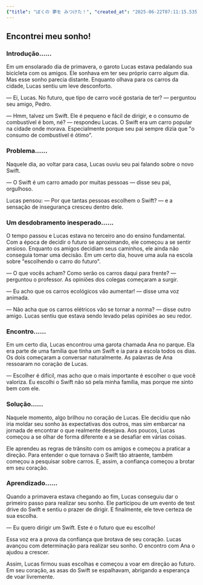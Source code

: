 ```yaml
---
{"title": "ぼくの 夢を みつけた！", "created_at": "2025-06-22T07:11:15.535583+09:00"}
---
```


## Encontrei meu sonho!

### Introdução……

Em um ensolarado dia de primavera, o garoto Lucas estava pedalando sua bicicleta com os amigos. Ele sonhava em ter seu próprio carro algum dia. Mas esse sonho parecia distante. Enquanto olhava para os carros da cidade, Lucas sentiu um leve desconforto.

— Ei, Lucas. No futuro, que tipo de carro você gostaria de ter? — perguntou seu amigo, Pedro.

— Hmm, talvez um Swift. Ele é pequeno e fácil de dirigir, e o consumo de combustível é bom, né? — respondeu Lucas. O Swift era um carro popular na cidade onde morava. Especialmente porque seu pai sempre dizia que "o consumo de combustível é ótimo".

### Problema……

Naquele dia, ao voltar para casa, Lucas ouviu seu pai falando sobre o novo Swift. 

— O Swift é um carro amado por muitas pessoas — disse seu pai, orgulhoso. 

Lucas pensou: — Por que tantas pessoas escolhem o Swift? — e a sensação de insegurança cresceu dentro dele.

### Um desdobramento inesperado……

O tempo passou e Lucas estava no terceiro ano do ensino fundamental. Com a época de decidir o futuro se aproximando, ele começou a se sentir ansioso. Enquanto os amigos decidiam seus caminhos, ele ainda não conseguia tomar uma decisão. Em um certo dia, houve uma aula na escola sobre "escolhendo o carro do futuro".

— O que vocês acham? Como serão os carros daqui para frente? — perguntou o professor. As opiniões dos colegas começaram a surgir. 

— Eu acho que os carros ecológicos vão aumentar! — disse uma voz animada. 

— Não acha que os carros elétricos vão se tornar a norma? — disse outro amigo. Lucas sentiu que estava sendo levado pelas opiniões ao seu redor.

### Encontro……

Em um certo dia, Lucas encontrou uma garota chamada Ana no parque. Ela era parte de uma família que tinha um Swift e ia para a escola todos os dias. Os dois começaram a conversar naturalmente. As palavras de Ana ressoaram no coração de Lucas.

— Escolher é difícil, mas acho que o mais importante é escolher o que você valoriza. Eu escolhi o Swift não só pela minha família, mas porque me sinto bem com ele.

### Solução……

Naquele momento, algo brilhou no coração de Lucas. Ele decidiu que não iria moldar seu sonho às expectativas dos outros, mas sim embarcar na jornada de encontrar o que realmente desejava. Aos poucos, Lucas começou a se olhar de forma diferente e a se desafiar em várias coisas.

Ele aprendeu as regras de trânsito com os amigos e começou a praticar a direção. Para entender o que tornava o Swift tão atraente, também começou a pesquisar sobre carros. E, assim, a confiança começou a brotar em seu coração.

### Aprendizado……

Quando a primavera estava chegando ao fim, Lucas conseguiu dar o primeiro passo para realizar seu sonho. Ele participou de um evento de test drive do Swift e sentiu o prazer de dirigir. E finalmente, ele teve certeza de sua escolha.

— Eu quero dirigir um Swift. Este é o futuro que eu escolho!

Essa voz era a prova da confiança que brotava de seu coração. Lucas avançou com determinação para realizar seu sonho. O encontro com Ana o ajudou a crescer.

Assim, Lucas firmou suas escolhas e começou a voar em direção ao futuro. Em seu coração, as asas do Swift se espalhavam, abrigando a esperança de voar livremente.
